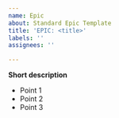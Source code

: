 ```yaml
---
name: Epic
about: Standard Epic Template
title: 'EPIC: <title>'
labels: ''
assignees: ''

---
```


**Short description**

- Point 1
- Point 2
- Point 3
